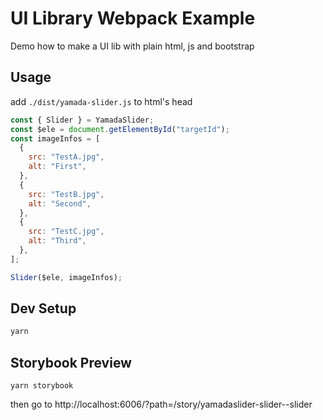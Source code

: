 # UI Library Webpack Example

Demo how to make a UI lib with plain html, js and bootstrap

## Usage

add `./dist/yamada-slider.js` to html's head

```javascript
const { Slider } = YamadaSlider;
const $ele = document.getElementById("targetId");
const imageInfos = [
  {
    src: "TestA.jpg",
    alt: "First",
  },
  {
    src: "TestB.jpg",
    alt: "Second",
  },
  {
    src: "TestC.jpg",
    alt: "Third",
  },
];

Slider($ele, imageInfos);
```

## Dev Setup

```sh
yarn
```

## Storybook Preview

```
yarn storybook
```

then go to http://localhost:6006/?path=/story/yamadaslider-slider--slider

